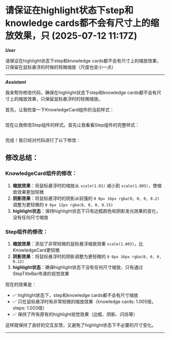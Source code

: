 <!-- Generated by SpecStory -->

# 请保证在highlight状态下step和knowledge cards都不会有尺寸上的缩放效果，只 (2025-07-12 11:17Z)

_**User**_

请保证在highlight状态下step和knowledge cards都不会有尺寸上的缩放效果，只保留在鼠标悬浮的时候的轻微缩放（尺度也变小一点）

---

_**Assistant**_

我来帮你修改代码，确保在highlight状态下step和knowledge cards都不会有尺寸上的缩放效果，只保留鼠标悬浮时的轻微缩放。

首先，让我检查一下KnowledgeCard组件的当前样式： 
```

```
现在让我修改Step组件的样式。首先让我看看Step组件的完整样式： 
```

```
完成！我已经对代码进行了以下修改：

## 修改总结：

### KnowledgeCard组件的修改：
1. **缩放效果**：将鼠标悬浮时的缩放从 `scale(1.01)` 减小到 `scale(1.005)`，使缩放效果更加轻微
2. **阴影效果**：将鼠标悬浮时的阴影从较强的 `0 8px 16px rgba(0, 0, 0, 0.2)` 调整为更轻微的 `0 6px 12px rgba(0, 0, 0, 0.15)`
3. **highlight状态**：保持highlight状态下只有边框颜色和阴影发光效果的变化，没有任何尺寸缩放

### Step组件的修改：
1. **缩放效果**：添加了非常轻微的鼠标悬浮缩放效果 `scale(1.003)`，比KnowledgeCard更轻微
2. **阴影效果**：将鼠标悬浮时的阴影调整为更轻微的 `0 6px 16px rgba(0, 0, 0, 0.12)`
3. **highlight状态**：确保highlight状态下没有任何尺寸缩放，只有通过StepTitleBar传递的视觉效果

现在的效果是：
- ✅ highlight状态下，step和knowledge cards都不会有尺寸缩放
- ✅ 只在鼠标悬浮时有非常轻微的缩放效果（knowledge cards: 1.005倍，steps: 1.003倍）
- ✅ 保持了所有原有的highlight视觉效果（边框、阴影、闪烁等）

这样既保持了良好的交互反馈，又避免了highlight状态下不必要的尺寸变化。

---

